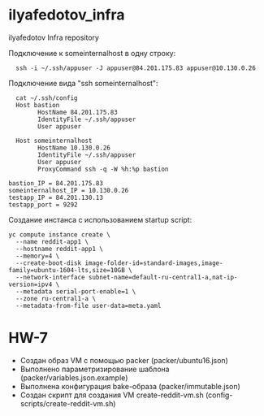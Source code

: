 # ilyafedotov_infra
ilyafedotov Infra repository

Подключение к someinternalhost в одну строку:
```
  ssh -i ~/.ssh/appuser -J appuser@84.201.175.83 appuser@10.130.0.26
```

Подключение вида "ssh someinternalhost":
```
  cat ~/.ssh/config
  Host bastion
        HostName 84.201.175.83
        IdentityFile ~/.ssh/appuser
        User appuser

  Host someinternalhost
        HostName 10.130.0.26
        IdentityFile ~/.ssh/appuser
        User appuser
        ProxyCommand ssh -q -W %h:%p bastion
```

```
bastion_IP = 84.201.175.83
someinternalhost_IP = 10.130.0.26
testapp_IP = 84.201.130.13
testapp_port = 9292
```
        
Создание инстанса с использованием startup script:
```
yc compute instance create \
  --name reddit-app1 \
  --hostname reddit-app1 \
  --memory=4 \
  --create-boot-disk image-folder-id=standard-images,image-family=ubuntu-1604-lts,size=10GB \
  --network-interface subnet-name=default-ru-central1-a,nat-ip-version=ipv4 \
  --metadata serial-port-enable=1 \
  --zone ru-central1-a \
  --metadata-from-file user-data=meta.yaml
```
# HW-7
- Создан образ VM с помощью packer (packer/ubuntu16.json)
- Выполнено параметризирование шаблона (packer/variables.json.example)
- Выполнена конфигурация bake-образа (packer/immutable.json)
- Создан скрипт для создания VM create-reddit-vm.sh (config-scripts/create-reddit-vm.sh)
